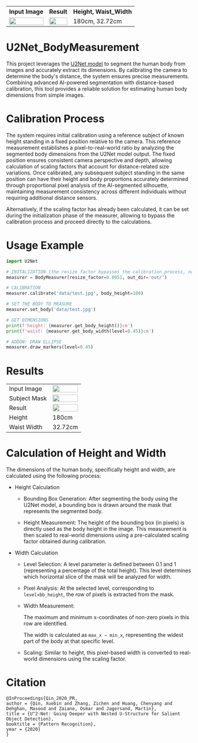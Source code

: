 <table style="width:100%">
  <tr>    
    <th>Input Image</th>
    <th>Result</th>
    <th>Height, Waist_Width</th>
  </tr>
  <tr>    
    <td><img src='data/test.jpg' width='100%'></td>    
    <td><img src='out/body_lines.png' width='100%'></td>
    <td>180cm, 32.72cm</td>    
  </tr>
</table>



# U2Net_BodyMeasurement
This project leverages the <a href='https://github.com/LeCongThuong/U2Net'>U2Net model</a> to segment the human body from images and accurately extract its dimensions. 
By calibrating the camera to determine the body's distance, the system ensures precise measurements. 
Combining advanced AI-powered segmentation with distance-based calibration, this tool provides a reliable solution for estimating human body dimensions from simple images.

# Calibration Process
The system requires initial calibration using a reference subject of known height standing in a fixed position relative to the camera. This reference measurement establishes a pixel-to-real-world ratio by analyzing the segmented body dimensions from the U2Net model output. 
The fixed position ensures consistent camera perspective and depth, allowing calculation of scaling factors that account for distance-related size variations. 
Once calibrated, any subsequent subject standing in the same position can have their height and body proportions accurately determined through proportional pixel analysis of the AI-segmented silhouette, maintaining measurement consistency across different individuals without requiring additional distance sensors.

Alternatively, if the scaling factor has already been calculated, it can be set during the initialization phase of the measurer, allowing to bypass the calibration process and proceed directly to the calculations.

# Usage Example
```py
import U2Net

# INITALIZATION (the resize factor bypasses the calibration process, no need to set it if you're going to calibrate)
measurer = BodyMeasurer(resize_factor=0.0951, out_dir='out/')

# CALIBRATION
measurer.calibrate('data/test.jpg', body_height=180)

# SET THE BODY TO MEASURE
measurer.set_body('data/test.jpg')

# GET DIMENSIONS
print(f'height: {measurer.get_body_height()}cm')
print(f'waist: {measurer.get_body_width(level=0.45)}cm')

# ADDON: DRAW ELLIPSE
measurer.draw_markers(level=0.45)
```


# Results
<table style="width:100%">
    <tbody>
      <tr>
        <td>Input Image</td>
        <td><img src='data/test.jpg' width='100%'></td>
      </tr>
      <tr>
        <td>Subject Mask</td>
        <td><img src='out/body_mask.png' width='100%'></td>
      </tr>
      <tr>        
        <td>Result</td>
        <td><img src='out/body_lines.png' width='100%'></td>
      </tr>
      <tr>
        <td>Height</td>
        <td>180cm</td>
      </tr>
      <tr>
        <td>Waist Width</td>
        <td>32.72cm</td>
      </tr>
    </tbody>
  
</table>

# Calculation of Height and Width

The dimensions of the human body, specifically height and width, are calculated using the following process:
- Height Calculation

    - Bounding Box Generation: After segmenting the body using the U2Net model, a bounding box is drawn around the mask that represents the segmented body.

    - Height Measurement: The height of the bounding box (in pixels) is directly used as the body height in the image. This measurement is then scaled to real-world dimensions using a pre-calculated scaling factor obtained during calibration.

- Width Calculation

    - Level Selection: A level parameter is defined between 0.1 and 1 (representing a percentage of the total height). This level determines which horizontal slice of the mask will be analyzed for width.

    - Pixel Analysis: At the selected level, corresponding to `level×bb_height`, the row of pixels is extracted from the mask.

    - Width Measurement:

        The maximum and minimum x-coordinates of non-zero pixels in this row are identified.

        The width is calculated as `max_x − min_x`, representing the widest part of the body at that specific level.

    - Scaling: Similar to height, this pixel-based width is converted to real-world dimensions using the scaling factor.


# Citation
```
@InProceedings{Qin_2020_PR,
author = {Qin, Xuebin and Zhang, Zichen and Huang, Chenyang and Dehghan, Masood and Zaiane, Osmar and Jagersand, Martin},
title = {U^2-Net: Going Deeper with Nested U-Structure for Salient Object Detection},
booktitle = {Pattern Recognition},
year = {2020}
}
```


